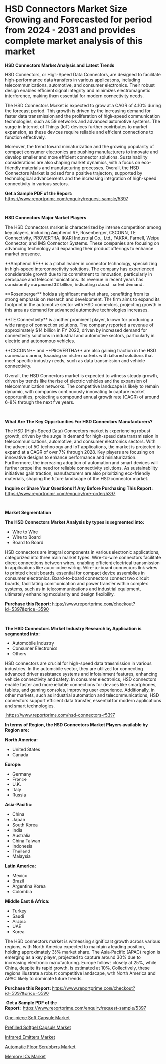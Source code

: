 <p><h1>HSD Connectors Market Size Growing and Forecasted for period from 2024 - 2031 and provides complete market analysis of this market</h1></p><p><strong>HSD Connectors Market Analysis and Latest Trends</strong></p>
<p><p>HSD Connectors, or High-Speed Data Connectors, are designed to facilitate high-performance data transfers in various applications, including telecommunications, automotive, and consumer electronics. Their robust design enables efficient signal integrity and minimizes electromagnetic interference, making them essential for modern connectivity needs.</p><p>The HSD Connectors Market is expected to grow at a CAGR of 4.10% during the forecast period. This growth is driven by the increasing demand for faster data transmission and the proliferation of high-speed communication technologies, such as 5G networks and advanced automotive systems. The surge in Internet of Things (IoT) devices further contributes to market expansion, as these devices require reliable and efficient connections to function effectively.</p><p>Moreover, the trend toward miniaturization and the growing popularity of compact consumer electronics are pushing manufacturers to innovate and develop smaller and more efficient connector solutions. Sustainability considerations are also shaping market dynamics, with a focus on eco-friendly materials and manufacturing processes. Overall, the HSD Connectors Market is poised for a positive trajectory, supported by technological advancements and the increasing integration of high-speed connectivity in various sectors.</p></p>
<p><strong>Get a Sample PDF of the Report:&nbsp;</strong> <a href="https://www.reportprime.com/enquiry/request-sample/5397?utm_campaign=1835&utm_medium=2&utm_source=Github&utm_content=ia&utm_term=27112024&utm_id=hsd-connectors">https://www.reportprime.com/enquiry/request-sample/5397</a></p>
<p>&nbsp;</p>
<p><strong>HSD Connectors Major Market Players</strong></p>
<p><p>The HSD Connectors market is characterized by intense competition among key players, including Amphenol RF, Rosenberger, CSCONN, TE Connectivity, PROVERTHA, IKARI Industrial Co., Ltd., FAKRA, Farnell, Weipu Connector, and IMS Connector Systems. These companies are focusing on advancing technology and expanding their product offerings to enhance market presence.</p><p>**Amphenol RF** is a global leader in connector technology, specializing in high-speed interconnectivity solutions. The company has experienced considerable growth due to its commitment to innovation, particularly in aerospace and telecommunications. Its revenue in recent years has consistently surpassed $2 billion, indicating robust market demand.</p><p>**Rosenberger** holds a significant market share, benefitting from its strong emphasis on research and development. The firm aims to expand its footprint in the automotive sector with HSD connectors, projecting growth in this area as demand for advanced automotive technologies increases.</p><p>**TE Connectivity** is another prominent player, known for producing a wide range of connection solutions. The company reported a revenue of approximately $14 billion in FY 2022, driven by increased demand for connectivity solutions in industrial and automotive sectors, particularly in electric and autonomous vehicles.</p><p>**CSCONN** and **PROVERTHA** are also gaining traction in the HSD connectors arena, focusing on niche markets with tailored solutions that meet specific industry needs, such as data transmission and vehicle connectivity.</p><p>Overall, the HSD Connectors market is expected to witness steady growth, driven by trends like the rise of electric vehicles and the expansion of telecommunication networks. The competitive landscape is likely to remain dynamic, with companies continuously innovating to capture market opportunities, projecting a compound annual growth rate (CAGR) of around 6-8% through the next five years.</p></p>
<p>&nbsp;</p>
<p><strong>What Are The Key Opportunities For HSD Connectors Manufacturers?</strong></p>
<p><p>The HSD (High-Speed Data) Connectors market is experiencing robust growth, driven by the surge in demand for high-speed data transmission in telecommunications, automotive, and consumer electronics sectors. With the advent of 5G technology and IoT applications, the market is projected to expand at a CAGR of over 7% through 2028. Key players are focusing on innovative designs to enhance performance and miniaturization. Furthermore, the increasing adoption of automation and smart devices will further propel the need for reliable connectivity solutions. As sustainability initiatives gain traction, manufacturers are also prioritizing eco-friendly materials, shaping the future landscape of the HSD connector market.</p></p>
<p><strong>Inquire or Share Your Questions If Any Before Purchasing This Report:</strong> <a href="https://www.reportprime.com/enquiry/pre-order/5397?utm_campaign=1835&utm_medium=2&utm_source=Github&utm_content=ia&utm_term=27112024&utm_id=hsd-connectors">https://www.reportprime.com/enquiry/pre-order/5397</a></p>
<p>&nbsp;</p>
<p><strong>Market Segmentation</strong></p>
<p><strong>The HSD Connectors Market Analysis by types is segmented into:</strong></p>
<p><ul><li>Wire to Wire</li><li>Wire to Board</li><li>Board to Board</li></ul></p>
<p><p>HSD connectors are integral components in various electronic applications, categorized into three main market types. Wire-to-wire connectors facilitate direct connections between wires, enabling efficient electrical transmission in applications like automotive wiring. Wire-to-board connectors link wires to printed circuit boards, essential for compact device assemblies in consumer electronics. Board-to-board connectors connect two circuit boards, facilitating communication and power transfer within complex systems, such as in telecommunications and industrial equipment, ultimately enhancing modularity and design flexibility.</p></p>
<p><strong>Purchase this Report:&nbsp;</strong><a href="https://www.reportprime.com/checkout?id=5397&price=3590&utm_campaign=1835&utm_medium=2&utm_source=Github&utm_content=ia&utm_term=27112024&utm_id=hsd-connectors">https://www.reportprime.com/checkout?id=5397&price=3590</a></p>
<p>&nbsp;</p>
<p><strong>The HSD Connectors Market Industry Research by Application is segmented into:</strong></p>
<p><ul><li>Automobile Industry</li><li>Consumer Electronics</li><li>Others</li></ul></p>
<p><p>HSD connectors are crucial for high-speed data transmission in various industries. In the automobile sector, they are utilized for connecting advanced driver assistance systems and infotainment features, enhancing vehicle connectivity and safety. In consumer electronics, HSD connectors enable faster and more reliable connections for devices like smartphones, tablets, and gaming consoles, improving user experience. Additionally, in other markets, such as industrial automation and telecommunications, HSD connectors support efficient data transfer, essential for modern applications and smart technologies.</p></p>
<p><a href="https://www.reportprime.com/hsd-connectors-r5397?utm_campaign=1835&utm_medium=2&utm_source=Github&utm_content=ia&utm_term=27112024&utm_id=hsd-connectors">&nbsp;https://www.reportprime.com/hsd-connectors-r5397</a></p>
<p><strong>In terms of Region, the HSD Connectors Market Players available by Region are:</strong></p>
<p>
    <p> <strong> North America: </strong>
        <ul>
            <li>United States</li>
            <li>Canada</li>
        </ul>
        </p> 
    <p> <strong> Europe: </strong>
        <ul>
            <li>Germany</li>
            <li>France</li>
            <li>U.K.</li>
            <li>Italy</li>
            <li>Russia</li>
        </ul>
        </p> 
    <p> <strong> Asia-Pacific: </strong>
        <ul>
            <li>China</li>
            <li>Japan</li>
            <li>South Korea</li>
            <li>India</li>
            <li>Australia</li>
            <li>China Taiwan</li>
            <li>Indonesia</li>
            <li>Thailand</li>
            <li>Malaysia</li>
        </ul>
        </p> 
    <p> <strong> Latin America: </strong>
        <ul>
            <li>Mexico</li>
            <li>Brazil</li>
            <li>Argentina Korea</li>
            <li>Colombia</li>
        </ul>
        </p> 
    <p> <strong> Middle East & Africa: </strong>
        <ul>
            <li>Turkey</li>
            <li>Saudi</li>
            <li>Arabia</li>
            <li>UAE</li>
            <li>Korea</li>
        </ul>
    </p>
    </p>
<p><p>The HSD connectors market is witnessing significant growth across various regions, with North America expected to maintain a leading position, holding approximately 35% market share. The Asia-Pacific (APAC) region is emerging as a key player, projected to capture around 30% due to increasing electronic manufacturing. Europe follows closely at 25%, while China, despite its rapid growth, is estimated at 10%. Collectively, these regions illustrate a robust competitive landscape, with North America and APAC likely to dominate future trends.</p></p>
<p><strong>Purchase this Report: </strong><a href="https://www.reportprime.com/checkout?id=5397&price=3590&utm_campaign=1835&utm_medium=2&utm_source=Github&utm_content=ia&utm_term=27112024&utm_id=hsd-connectors">https://www.reportprime.com/checkout?id=5397&price=3590</a></p>
<p>&nbsp;<strong>Get a Sample PDF of the Report:&nbsp;&nbsp;</strong><a href="https://www.reportprime.com/enquiry/request-sample/5397?utm_campaign=1835&utm_medium=2&utm_source=Github&utm_content=ia&utm_term=27112024&utm_id=hsd-connectors">https://www.reportprime.com/enquiry/request-sample/5397</a></p>
<p><strong></strong></p>
<p><p><a href="https://issuu.com/reportprime-2/docs/one-piece-soft-capsule-market-size-_f41f9ba867f97a?utm_campaign=1835&utm_medium=2&utm_source=Github&utm_content=ia&utm_term=27112024&utm_id=hsd-connectors">One-piece Soft Capsule Market</a></p><p><a href="https://issuu.com/reportprime-2/docs/prefilled-softgel-capsule-market-si_89bf677938cde1?utm_campaign=1835&utm_medium=2&utm_source=Github&utm_content=ia&utm_term=27112024&utm_id=hsd-connectors">Prefilled Softgel Capsule Market</a></p><p><a href="https://www.linkedin.com/pulse/breaking-down-infrared-emitters-market-growth-63-cagr-expected-lpgpf?utm_campaign=1835&utm_medium=2&utm_source=Github&utm_content=ia&utm_term=27112024&utm_id=hsd-connectors">Infrared Emitters Market</a></p><p><a href="https://www.linkedin.com/pulse/research-examination-onthe-automatic-floor-scrubbers-marketsize-zngwf?utm_campaign=1835&utm_medium=2&utm_source=Github&utm_content=ia&utm_term=27112024&utm_id=hsd-connectors">Automatic Floor Scrubbers Market</a></p><p><a href="https://www.linkedin.com/pulse/market-challenges-sales-volume-forecast-research-memory-ics-vgopf?utm_campaign=1835&utm_medium=2&utm_source=Github&utm_content=ia&utm_term=27112024&utm_id=hsd-connectors">Memory ICs Market</a></p></p>